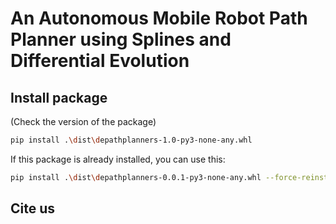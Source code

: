 # An Autonomous Mobile Robot Path Planner using Splines and Differential Evolution



## Install package

(Check the version of the package)

```bash
pip install .\dist\depathplanners-1.0-py3-none-any.whl
```

If this package is already installed, you can use this:

```bash
pip install .\dist\depathplanners-0.0.1-py3-none-any.whl --force-reinstall
```

## Cite us

